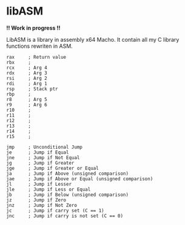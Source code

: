 # libASM

**!! Work in progress !!**

LibASM is a library in assembly x64 Macho. It contain all my C library functions rewriten in ASM.

```
rax     ; Return value
rbx     ; 
rcx     ; Arg 4
rdx     ; Arg 3
rsi     ; Arg 2
rdi     ; Arg 1
rsp     ; Stack ptr
rbp     ; 
r8      ; Arg 5
r9      ; Arg 6
r10     ; 
r11     ;
r12     ; 
r13     ; 
r14     ; 
r15     ;
```
```
jmp     ; Unconditional Jump
je      ; Jump if Equal
jne     ; Jump if Not Equal
jg      ; Jump if Greater
jge     ; Jump if Greater or Equal
ja      ; Jump if Above (unsigned comparison)
jae     ; Jump if Above or Equal (unsigned comparison)
jl      ; Jump if Lesser
jle     ; Jump if Less or Equal
jb      ; Jump if Below (unsigned comparison)
jz      ; Jump if Zero
jnz     ; Jump if Not Zero
jc      ; Jump if carry set (C == 1)
jnc     ; Jump if carry is not set (C == 0)
```
